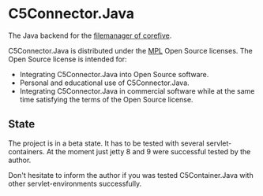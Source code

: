 # C5Connector.Java

The Java backend for the [filemanager of corefive](http://github.com/simogeo/Filemanager).

C5Connector.Java is distributed under the [MPL](http://www.mozilla.org/MPL/2.0/) Open Source licenses. The Open Source license is intended for:

* Integrating C5Connector.Java into Open Source software.
* Personal and educational use of C5Connector.Java.
* Integrating C5Connector.Java in commercial software while at the same time satisfying the terms of the Open Source license.

## State

The project is in a beta state. It has to be tested with several servlet-containers. At the moment just jetty 8 and 9 were successful tested by the author.

Don't hesitate to inform the author if you was tested C5Container.Java with other servlet-environments successfully.